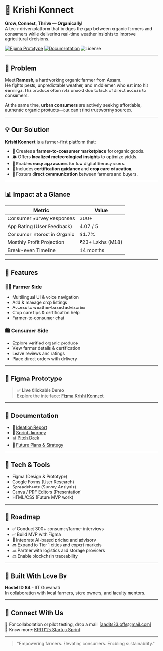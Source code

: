 # 🌾 Krishi Konnect

**Grow, Connect, Thrive — Organically!**  
A tech-driven platform that bridges the gap between organic farmers and consumers while delivering real-time weather insights to improve agricultural decisions.

[![Figma Prototype](https://img.shields.io/badge/Prototype-Figma-blue)](https://www.figma.com/proto/IV33ZQUEOkCbyyr4DUkSKr/Startup-Sprint?page-id=0%3A1&node-id=636-191&viewport=620%2C268%2C0.21&t=y5bbSzl2XzW83S4W-1&scaling=scale-down&content-scaling=fixed&starting-point-node-id=636%3A154)
[![Documentation](https://img.shields.io/badge/Docs-Full%20Sprint-blueviolet)](https://drive.google.com/drive/folders/1LzzIge3VejGbpFmTsMnwjOtaCilE1-Po)
![License](https://img.shields.io/badge/license-MIT-green)

---

## 🚜 Problem

Meet **Ramesh**, a hardworking organic farmer from Assam.  
He fights pests, unpredictable weather, and middlemen who eat into his earnings. His produce often rots unsold due to lack of direct access to consumers.

At the same time, **urban consumers** are actively seeking affordable, authentic organic products—but can't find trustworthy sources.

---

## 💡 Our Solution

**Krishi Konnect** is a farmer-first platform that:

- 🛒 Creates a **farmer-to-consumer marketplace** for organic goods.
- 🌦️ Offers **localized meteorological insights** to optimize yields.
- 📱 Enables **easy app access** for low digital literacy users.
- 🧠 Includes **certification guidance** and **crop care education**.
- 🤝 Fosters **direct communication** between farmers and buyers.

---

## 📊 Impact at a Glance

| Metric                       | Value           |
|-----------------------------|-----------------|
| Consumer Survey Responses   | 300+            |
| App Rating (User Feedback)  | 4.07 / 5        |
| Consumer Interest in Organic| 81.7%           |
| Monthly Profit Projection   | ₹23+ Lakhs (M18)|
| Break-even Timeline         | 14 months       |

---

## 🔧 Features

### 👨‍🌾 Farmer Side
- Multilingual UI & voice navigation
- Add & manage crop listings
- Access to weather-based advisories
- Crop care tips & certification help
- Farmer-to-consumer chat

### 🛍️ Consumer Side
- Explore verified organic produce
- View farmer details & certification
- Leave reviews and ratings
- Place direct orders with delivery

---

## 📐 Figma Prototype

> ✅ **Live Clickable Demo**  
Explore the interface: [Figma Krishi Konnect](https://www.figma.com/proto/IV33ZQUEOkCbyyr4DUkSKr/Startup-Sprint?page-id=0%3A1&node-id=636-191&viewport=620%2C268%2C0.21&t=y5bbSzl2XzW83S4W-1&scaling=scale-down&content-scaling=fixed&starting-point-node-id=636%3A154)

---

## 📁 Documentation

- 🧠 [Ideation Report](./Ideation.pdf)
- 🚀 [Sprint Journey](./sprint_journey.pdf)
- 📊 [Pitch Deck](./deck%20(3)_compressed.pdf)
- 🧭 [Future Plans & Strategy](./future_plans.pdf)

---

## 🧪 Tech & Tools

- Figma (Design & Prototype)
- Google Forms (User Research)
- Spreadsheets (Survey Analysis)
- Canva / PDF Editors (Presentation)
- HTML/CSS (Future MVP work)

---

## 🔮 Roadmap

- ✅ Conduct 300+ consumer/farmer interviews
- ✅ Build MVP with Figma
- 🔄 Integrate AI-based pricing and advisory
- 🔜 Expand to Tier 1 cities and export markets
- 🔜 Partner with logistics and storage providers
- 🔜 Enable blockchain traceability

---

## 🧠 Built With Love By

**Hostel ID 84** – IIT Guwahati  
In collaboration with local farmers, store owners, and faculty mentors.

---

## 🤝 Connect With Us

📧 For collaboration or pilot testing, drop a mail: [aadits83.off@gmail.com]  
🔗 Know more: [KRITI’25 Startup Sprint](https://kriti.ecelliitg.in/)

---

> "Empowering farmers. Elevating consumers. Enabling sustainability."

